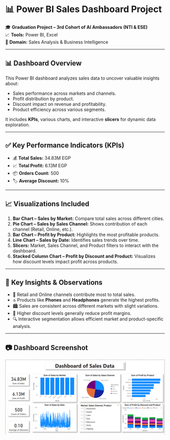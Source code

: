 # 📊 Power BI Sales Dashboard Project

🎓 **Graduation Project – 3rd Cohort of AI Ambassadors (NTI & ESE)**  
📈 **Tools:** Power BI, Excel  
📁 **Domain:** Sales Analysis & Business Intelligence

---

## 📊 Dashboard Overview

This Power BI dashboard analyzes sales data to uncover valuable insights about:
- Sales performance across markets and channels.
- Profit distribution by product.
- Discount impact on revenue and profitability.
- Product efficiency across various segments.

It includes **KPIs**, various charts, and interactive **slicers** for dynamic data exploration.

---

## ✅ Key Performance Indicators (KPIs)

- 💰 **Total Sales:** 34.83M EGP  
- 📈 **Total Profit:** 6.13M EGP  
- 📦 **Orders Count:** 500  
- 🏷️ **Average Discount:** 10%

---

## 📈 Visualizations Included

1. **Bar Chart – Sales by Market:** Compare total sales across different cities.
2. **Pie Chart – Sales by Sales Channel:** Shows contribution of each channel (Retail, Online, etc.).
3. **Bar Chart – Profit by Product:** Highlights the most profitable products.
4. **Line Chart – Sales by Date:** Identifies sales trends over time.
5. **Slicers:** Market, Sales Channel, and Product filters to interact with the dashboard.
6. **Stacked Column Chart – Profit by Discount and Product:** Visualizes how discount levels impact profit across products.

---

## 🧠 Key Insights & Observations

- 🛒 Retail and Online channels contribute most to total sales.
- 🔝 Products like **Phones** and **Headphones** generate the highest profits.
- 🏙️ Sales are consistent across different markets with slight variations.
- 🔻 Higher discount levels generally reduce profit margins.
- 🔍 Interactive segmentation allows efficient market and product-specific analysis.

---

## 📷 Dashboard Screenshot

![Dashboard Screenshot](Dashboard.png)


